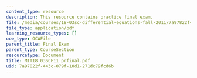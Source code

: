 ```yaml
---
content_type: resource
description: This resource contains practice final exam.
file: /media/courses/18-03sc-differential-equations-fall-2011/7a97822f443c079f10d1271dc79fcd6b_MIT18_03SCF11_prfinal.pdf
file_type: application/pdf
learning_resource_types: []
ocw_type: OCWFile
parent_title: Final Exam
parent_type: CourseSection
resourcetype: Document
title: MIT18_03SCF11_prfinal.pdf
uid: 7a97822f-443c-079f-10d1-271dc79fcd6b
---
```

